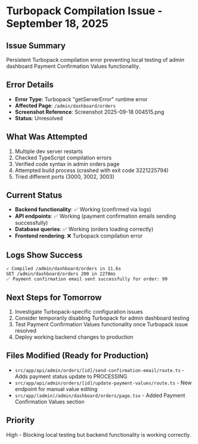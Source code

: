 # Turbopack Compilation Issue - September 18, 2025

## Issue Summary
Persistent Turbopack compilation error preventing local testing of admin dashboard Payment Confirmation Values functionality.

## Error Details
- **Error Type**: Turbopack "getServerError" runtime error
- **Affected Page**: `/admin/dashboard/orders`
- **Screenshot Reference**: Screenshot 2025-09-18 004515.png
- **Status**: Unresolved

## What Was Attempted
1. Multiple dev server restarts
2. Checked TypeScript compilation errors
3. Verified code syntax in admin orders page
4. Attempted build process (crashed with exit code 3221225794)
5. Tried different ports (3000, 3002, 3003)

## Current Status
- **Backend functionality**: ✅ Working (confirmed via logs)
- **API endpoints**: ✅ Working (payment confirmation emails sending successfully)
- **Database queries**: ✅ Working (orders loading correctly)
- **Frontend rendering**: ❌ Turbopack compilation error

## Logs Show Success
```
✓ Compiled /admin/dashboard/orders in 11.6s
GET /admin/dashboard/orders 200 in 2278ms
✅ Payment confirmation email sent successfully for order: 99
```

## Next Steps for Tomorrow
1. Investigate Turbopack-specific configuration issues
2. Consider temporarily disabling Turbopack for admin dashboard testing
3. Test Payment Confirmation Values functionality once Turbopack issue resolved
4. Deploy working backend changes to production

## Files Modified (Ready for Production)
- `src/app/api/admin/orders/[id]/send-confirmation-email/route.ts` - Adds payment status update to PROCESSING
- `src/app/api/admin/orders/[id]/update-payment-values/route.ts` - New endpoint for manual value editing
- `src/app/(admin)/admin/dashboard/orders/page.tsx` - Added Payment Confirmation Values section

## Priority
High - Blocking local testing but backend functionality is working correctly.